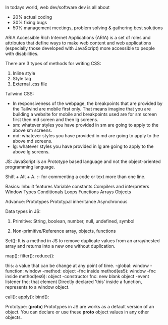 In todays world, web dev/software dev is all about
- 20% actual coding
- 30% fixing bugs
- 50% management meetings, problem solving & gathering best solutions


ARIA
Accessible Rich Internet Applications (ARIA) is a set of roles and attributes that define ways to make web content and web applications (especially those developed with JavaScript) more accessible to people with disabilities.


There are 3 types of methods for writing CSS:
1. Inline style
2. Style tag
3. External .css file

Tailwind CSS:
- In responsiveness of the webpage, the breakpoints that are provided by the Tailwind are mobile first only.
That means imagine that you are building a website for mobile and breakpoints used are for sm screen first then md screen and then lg screens.
- sm: whatever styles you have provided in sm are going to apply to the above sm screens.
- md: whatever styles you have provided in md are going to apply to the above md screens.
- lg: whatever styles you have provided in lg are going to apply to the above lg screens.


JS:
JavaScript is an Prototype based language and not the object-oriented programming language.

Shift + Alt + A. :- for commenting a code or text more than one line.

Basics:
    Inbuilt features
    Variable constants
    Compilers and interpreters
    Window
    Types
    Conditionals
    Loops
    Functions
    Arrays
    Objects

Advance:
    Prototypes
    Prototypal inheritance
    Asynchronous


Data types in JS: 
1. Primitive:
    String, boolean, number, null, undefined, symbol

2. Non-primitive/Reference
    array, objects, functions


Set(): It is a method in JS to remove duplicate values from an array/nested array and returns into a new one without duplication.

map():
filter():
reduce():

this:   a value that can be change at any point of time.
    -global: window
    -function: window
    -method: object
    -fnc inside method(es5): window
    -fnc inside method(es6): object
    -constructor fnc: new blank object
    -event listener fnc: that element
Directly declared 'this' inside a function, represents to a window object.

call():
apply():
bind():

Prototype: (__proto__)
    Prototypes in JS are works as a default version of an object. You can declare or use these __proto__ object values in any other objects.

